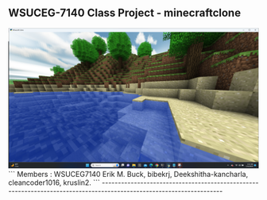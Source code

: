 <h2>WSUCEG-7140 Class Project - minecraftclone</h2>
<img src="Screenshot.png"></br>
```
Members : WSUCEG7140 Erik M. Buck, bibekrj, Deekshitha-kancharla, cleancoder1016, kruslin2.
```
--------------------------------------------------------------------------------------------------------------------

